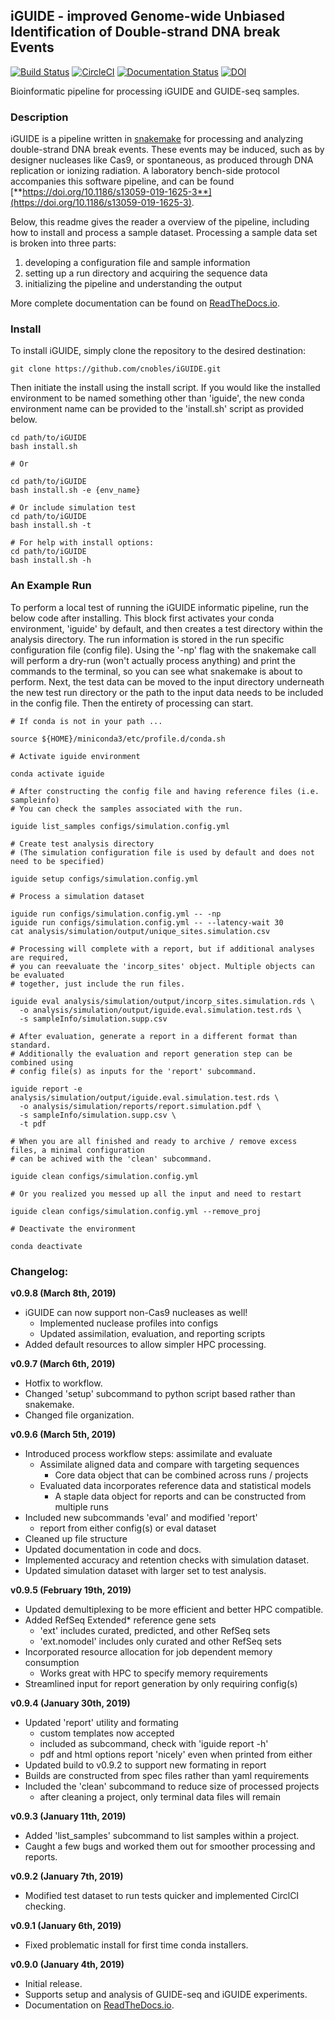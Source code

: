 ## iGUIDE - improved Genome-wide Unbiased Identification of Double-strand DNA break Events
[![Build Status](https://travis-ci.org/cnobles/iGUIDE.svg?branch=master)](https://travis-ci.org/cnobles/iGUIDE)
[![CircleCI](https://circleci.com/gh/cnobles/iGUIDE.svg?style=svg)](https://circleci.com/gh/cnobles/iGUIDE)
[![Documentation Status](https://readthedocs.org/projects/iguide/badge/?version=latest)](http://iguide.readthedocs.io/en/latest/?badge=latest)
[![DOI](https://zenodo.org/badge/88088016.svg)](https://zenodo.org/badge/latestdoi/88088016)


Bioinformatic pipeline for processing iGUIDE and GUIDE-seq samples.

### Description
iGUIDE is a pipeline written in [snakemake](http://snakemake.readthedocs.io/) for processing and analyzing double-strand DNA break events. These events may be induced, such as by designer nucleases like Cas9, or spontaneous, as produced through DNA replication or ionizing radiation. A laboratory bench-side protocol accompanies this software pipeline, and can be found [**https://doi.org/10.1186/s13059-019-1625-3**](https://doi.org/10.1186/s13059-019-1625-3). 

Below, this readme gives the reader a overview of the pipeline, including how to install and process a sample dataset. Processing a sample data set is broken into three parts: 

1) developing a configuration file and sample information
2) setting up a run directory and acquiring the sequence data
3) initializing the pipeline and understanding the output

More complete documentation can be found on [ReadTheDocs.io](https://iguide.readthedocs.io/en/latest/index.html).

### Install
To install iGUIDE, simply clone the repository to the desired destination:

```
git clone https://github.com/cnobles/iGUIDE.git
```

Then initiate the install using the install script. If you would like the installed environment to be named something other than 'iguide', the new conda environment name can be provided to the 'install.sh' script as provided below.

```
cd path/to/iGUIDE
bash install.sh

# Or

cd path/to/iGUIDE
bash install.sh -e {env_name}

# Or include simulation test
cd path/to/iGUIDE
bash install.sh -t

# For help with install options:
cd path/to/iGUIDE
bash install.sh -h
```

### An Example Run
To perform a local test of running the iGUIDE informatic pipeline, run the below code after installing. This block first activates your conda environment, 'iguide' by default, and then creates a test directory within the analysis directory. The run information is stored in the run specific configuration file (config file). Using the '-np' flag with the snakemake call will perform a dry-run (won't actually process anything) and print the commands to the terminal, so you can see what snakemake is about to perform. Next, the test data can be moved to the input directory underneath the new test run directory or the path to the input data needs to be included in the config file. Then the entirety of processing can start. 

```
# If conda is not in your path ...

source ${HOME}/miniconda3/etc/profile.d/conda.sh

# Activate iguide environment

conda activate iguide

# After constructing the config file and having reference files (i.e. sampleinfo)
# You can check the samples associated with the run.

iguide list_samples configs/simulation.config.yml

# Create test analysis directory
# (The simulation configuration file is used by default and does not need to be specified)

iguide setup configs/simulation.config.yml

# Process a simulation dataset

iguide run configs/simulation.config.yml -- -np
iguide run configs/simulation.config.yml -- --latency-wait 30
cat analysis/simulation/output/unique_sites.simulation.csv

# Processing will complete with a report, but if additional analyses are required,
# you can reevaluate the 'incorp_sites' object. Multiple objects can be evaluated
# together, just include the run files.

iguide eval analysis/simulation/output/incorp_sites.simulation.rds \
  -o analysis/simulation/output/iguide.eval.simulation.test.rds \
  -s sampleInfo/simulation.supp.csv

# After evaluation, generate a report in a different format than standard.
# Additionally the evaluation and report generation step can be combined using 
# config file(s) as inputs for the 'report' subcommand.

iguide report -e analysis/simulation/output/iguide.eval.simulation.test.rds \
  -o analysis/simulation/reports/report.simulation.pdf \
  -s sampleInfo/simulation.supp.csv \
  -t pdf

# When you are all finished and ready to archive / remove excess files, a minimal configuration
# can be achived with the 'clean' subcommand.

iguide clean configs/simulation.config.yml

# Or you realized you messed up all the input and need to restart

iguide clean configs/simulation.config.yml --remove_proj

# Deactivate the environment

conda deactivate
```

### Changelog:

**v0.9.8 (March 8th, 2019)**

* iGUIDE can now support non-Cas9 nucleases as well!
  + Implemented nuclease profiles into configs
  + Updated assimilation, evaluation, and reporting scripts
* Added default resources to allow simpler HPC processing.

**v0.9.7 (March 6th, 2019)**

* Hotfix to workflow.
* Changed 'setup' subcommand to python script based rather than snakemake.
* Changed file organization.

**v0.9.6 (March 5th, 2019)**

* Introduced process workflow steps: assimilate and evaluate
  + Assimilate aligned data and compare with targeting sequences
    + Core data object that can be combined across runs / projects
  + Evaluated data incorporates reference data and statistical models
    + A staple data object for reports and can be constructed from multiple runs
* Included new subcommands 'eval' and modified 'report'
  + report from either config(s) or eval dataset
* Cleaned up file structure
* Updated documentation in code and docs.
* Implemented accuracy and retention checks with simulation dataset.
* Updated simulation dataset with larger set to test analysis.

**v0.9.5 (February 19th, 2019)**

* Updated demultiplexing to be more efficient and better HPC compatible.
* Added RefSeq Extended* reference gene sets
  + 'ext' includes curated, predicted, and other RefSeq sets
  + 'ext.nomodel' includes only curated and other RefSeq sets
* Incorporated resource allocation for job dependent memory consumption
  + Works great with HPC to specify memory requirements
* Streamlined input for report generation by only requiring config(s)


**v0.9.4 (January 30th, 2019)**

* Updated 'report' utility and formating
  + custom templates now accepted
  + included as subcommand, check with 'iguide report -h'
  + pdf and html options report 'nicely' even when printed from either
* Updated build to v0.9.2 to support new formating in report
* Builds are constructed from spec files rather than yaml requirements
* Included the 'clean' subcommand to reduce size of processed projects
  + after cleaning a project, only terminal data files will remain

**v0.9.3 (January 11th, 2019)**

* Added 'list_samples' subcommand to list samples within a project.
* Caught a few bugs and worked them out for smoother processing and reports.

**v0.9.2 (January 7th, 2019)**

* Modified test dataset to run tests quicker and implemented CirclCI checking.

**v0.9.1 (January 6th, 2019)**

* Fixed problematic install for first time conda installers.

**v0.9.0 (January 4th, 2019)**

* Initial release.
* Supports setup and analysis of GUIDE-seq and iGUIDE experiments.
* Documentation on [ReadTheDocs.io](https://iguide.readthedocs.io/en/latest/index.html).
